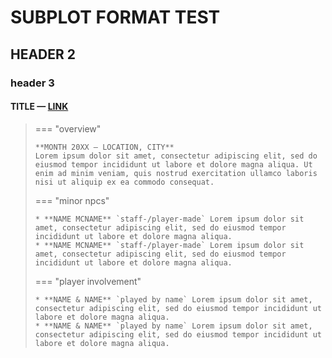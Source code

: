 # SUBPLOT FORMAT TEST

## HEADER 2
### header 3

#### TITLE — [LINK](https://moon-rise.boards.net/thread/41/)

> === "overview"
> 
>     **MONTH 20XX — LOCATION, CITY**
>     Lorem ipsum dolor sit amet, consectetur adipiscing elit, sed do eiusmod tempor incididunt ut labore et dolore magna aliqua. Ut enim ad minim veniam, quis nostrud exercitation ullamco laboris nisi ut aliquip ex ea commodo consequat.
> 
> === "minor npcs"
> 
>     * **NAME MCNAME** `staff-/player-made` Lorem ipsum dolor sit amet, consectetur adipiscing elit, sed do eiusmod tempor incididunt ut labore et dolore magna aliqua.
>     * **NAME MCNAME** `staff-/player-made` Lorem ipsum dolor sit amet, consectetur adipiscing elit, sed do eiusmod tempor incididunt ut labore et dolore magna aliqua.
> 
> === "player involvement"
> 
>     * **NAME & NAME** `played by name` Lorem ipsum dolor sit amet, consectetur adipiscing elit, sed do eiusmod tempor incididunt ut labore et dolore magna aliqua.
>     * **NAME & NAME** `played by name` Lorem ipsum dolor sit amet, consectetur adipiscing elit, sed do eiusmod tempor incididunt ut labore et dolore magna aliqua.